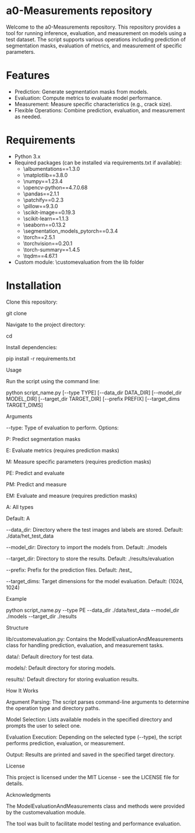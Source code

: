 # a0-Measurements repository

Welcome to the a0-Measurements repository.  This repository provides a tool for running inference, evaluation, and measurement on models using a test dataset. The script supports various operations including prediction of segmentation masks, evaluation of metrics, and measurement of specific parameters.

# Features

* Prediction: Generate segmentation masks from models.
* Evaluation: Compute metrics to evaluate model performance.
* Measurement: Measure specific characteristics (e.g., crack size).
* Flexible Operations: Combine prediction, evaluation, and measurement as needed.

# Requirements

* Python 3.x
* Required packages (can be installed via requirements.txt if available):
  * \albumentations==1.3.0
  * \matplotlib==3.8.0
  * \numpy==1.23.4
  * \opencv-python==4.7.0.68
  * \pandas==2.1.1
  * \patchify==0.2.3
  * \pillow==9.3.0
  * \scikit-image==0.19.3
  * \scikit-learn==1.1.3
  * \seaborn==0.13.2
  * \segmentation_models_pytorch==0.3.4
  * \torch==2.5.1
  * \torchvision==0.20.1
  * \torch-summary==1.4.5
  * \tqdm==4.67.1
* Custom module: \customevaluation from the lib folder

# Installation

Clone this repository:

git clone <repository-url>

Navigate to the project directory:

cd <repository-folder>

Install dependencies:

pip install -r requirements.txt

Usage

Run the script using the command line:

python script_name.py [--type TYPE] [--data_dir DATA_DIR] [--model_dir MODEL_DIR] [--target_dir TARGET_DIR] [--prefix PREFIX] [--target_dims TARGET_DIMS]

Arguments

--type: Type of evaluation to perform. Options:

P: Predict segmentation masks

E: Evaluate metrics (requires prediction masks)

M: Measure specific parameters (requires prediction masks)

PE: Predict and evaluate

PM: Predict and measure

EM: Evaluate and measure (requires prediction masks)

A: All types

Default: A

--data_dir: Directory where the test images and labels are stored. Default: ./data/het_test_data

--model_dir: Directory to import the models from. Default: ./models

--target_dir: Directory to store the results. Default: ./results/evaluation

--prefix: Prefix for the prediction files. Default: /test_

--target_dims: Target dimensions for the model evaluation. Default: (1024, 1024)

Example

python script_name.py --type PE --data_dir ./data/test_data --model_dir ./models --target_dir ./results

Structure

lib/customevaluation.py: Contains the ModelEvaluationAndMeasurements class for handling prediction, evaluation, and measurement tasks.

data/: Default directory for test data.

models/: Default directory for storing models.

results/: Default directory for storing evaluation results.

How It Works

Argument Parsing: The script parses command-line arguments to determine the operation type and directory paths.

Model Selection: Lists available models in the specified directory and prompts the user to select one.

Evaluation Execution: Depending on the selected type (--type), the script performs prediction, evaluation, or measurement.

Output: Results are printed and saved in the specified target directory.

License

This project is licensed under the MIT License - see the LICENSE file for details.

Acknowledgments

The ModelEvaluationAndMeasurements class and methods were provided by the customevaluation module.

The tool was built to facilitate model testing and performance evaluation.


